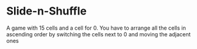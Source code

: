 # Slide-n-Shuffle
 A game with 15 cells and a cell for 0. You have to arrange all the cells in ascending order by switching the cells next to 0 and moving the adjacent ones
 
